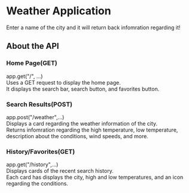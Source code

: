 # Weather Application

Enter a name of the city and it will return back infomration regarding it! 

## About the API
### Home Page(GET)
app.get("/", ...)<br>
Uses a GET request to display the home page. <br>
It displays the search bar, search button, and favorites button.

### Search Results(POST)
app.post("/weather",...)<br>
Displays a card regarding the weather information of the city.<br>
Returns infomration regarding the high temperature, low temperature, description about the conditions,
wind speeds, and more.

### History/Favorites(GET)
app.get("/history",...)<br>
Displays cards of the recent search history. <br>
Each card has displays the city, high and low temperatures, and an icon regarding the conditions.
